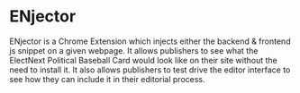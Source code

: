 # ENjector

ENjector is a Chrome Extension which injects either the backend & frontend js 
snippet on a given webpage. It allows publishers to see what the ElectNext
Political Baseball Card would look like on their site without the need to 
install it. It also allows publishers to test drive the editor interface to see
how they can include it in their editorial process.